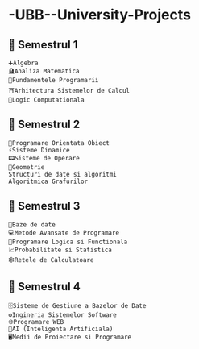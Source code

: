 # -UBB--University-Projects

## 📂 Semestrul 1 
	➕Algebra
	🪦Analiza Matematica
	🐍Fundamentele Programarii
	⛩️Arhitectura Sistemelor de Calcul
	🤔Logic Computationala

## 📂 Semestrul 2
	🚜Programare Orientata Obiect
	⚡Sisteme Dinamice
	📟Sisteme de Operare
	📐Geometrie
	Structuri de date si algoritmi
	Algoritmica Grafurilor

## 📂 Semestrul 3
	💾Baze de date
	💻Metode Avansate de Programare
	🦉Programare Logica si Functionala
	📈Probabilitate si Statistica
	🕸️Retele de Calculatoare

## 📂 Semestrul 4
	🗄️Sisteme de Gestiune a Bazelor de Date
	⚙️Ingineria Sistemelor Software
	🌐Programare WEB
	🤖AI (Inteligenta Artificiala)
	🖥️Medii de Proiectare si Programare

